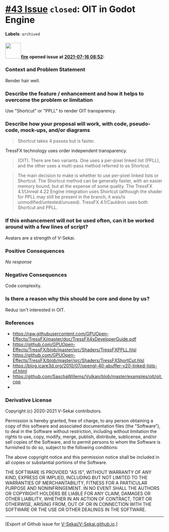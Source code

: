 # [\#43 Issue](https://github.com/V-Sekai/V-Sekai.github.io/issues/43) `closed`: OIT in Godot Engine
**Labels**: `archived`


#### <img src="https://avatars.githubusercontent.com/u/32321?u=c2e06a3d2b49a467aa907e54aa259516440267cc&v=4" width="50">[fire](https://github.com/fire) opened issue at [2021-07-16 08:52](https://github.com/V-Sekai/V-Sekai.github.io/issues/43):

### Context and Problem Statement

Render hair well.

### Describe the feature / enhancement and how it helps to overcome the problem or limitation

Use "Shortcut" or "PPLL" to render OIT transparency.

### Describe how your proposal will work, with code, pseudo-code, mock-ups, and/or diagrams

> Shortcut takes 4 passes but is faster.

TressFX technology uses order independent transparency.

> (OIT). There are two variants. One uses a per-pixel linked list (PPLL), and the other uses a multi-pass 
method referred to as Shortcut.

> The main decision to make is whether to use per-pixel linked lists or Shortcut. The Shortcut method can 
be generally faster, with an easier memory bound, but at the expense of some quality. The TressFX 
4.1/Unreal 4.22 Engine integration uses Shortcut (although the shader for PPLL may still be present in 
the branch, it was/is unmodified/untested/unused). TressFX 4.1/Cauldron uses both Shortcut and PPLL. 

### If this enhancement will not be used often, can it be worked around with a few lines of script?

Avatars are a strength of V-Sekai.

### Positive Consequences

_No response_

### Negative Consequences

Code complexity.

### Is there a reason why this should be core and done by us?

Reduz isn't interested in OIT.

### References

- https://raw.githubusercontent.com/GPUOpen-Effects/TressFX/master/doc/TressFX4xDeveloperGuide.pdf
- https://github.com/GPUOpen-Effects/TressFX/blob/master/src/Shaders/TressFXPPLL.hlsl
- https://github.com/GPUOpen-Effects/TressFX/blob/master/src/Shaders/TressFXShortCut.hlsl
- https://blog.icare3d.org/2010/07/opengl-40-abuffer-v20-linked-lists-of.html
- https://github.com/SaschaWillems/Vulkan/blob/master/examples/oit/oit.cpp
- 
### Derivative License

Copyright (c) 2020-2021 V-Sekai contributors.

Permission is hereby granted, free of charge, to any person obtaining a copy
of this software and associated documentation files (the "Software"), to deal
in the Software without restriction, including without limitation the rights
to use, copy, modify, merge, publish, distribute, sublicense, and/or sell
copies of the Software, and to permit persons to whom the Software is
furnished to do so, subject to the following conditions:

The above copyright notice and this permission notice shall be included in all
copies or substantial portions of the Software.

THE SOFTWARE IS PROVIDED "AS IS", WITHOUT WARRANTY OF ANY KIND, EXPRESS OR
IMPLIED, INCLUDING BUT NOT LIMITED TO THE WARRANTIES OF MERCHANTABILITY,
FITNESS FOR A PARTICULAR PURPOSE AND NONINFRINGEMENT. IN NO EVENT SHALL THE
AUTHORS OR COPYRIGHT HOLDERS BE LIABLE FOR ANY CLAIM, DAMAGES OR OTHER
LIABILITY, WHETHER IN AN ACTION OF CONTRACT, TORT OR OTHERWISE, ARISING FROM,
OUT OF OR IN CONNECTION WITH THE SOFTWARE OR THE USE OR OTHER DEALINGS IN THE
SOFTWARE.





-------------------------------------------------------------------------------



[Export of Github issue for [V-Sekai/V-Sekai.github.io](https://github.com/V-Sekai/V-Sekai.github.io).]

